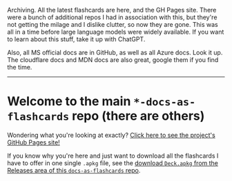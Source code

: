 Archiving.
All the latest flashcards are here, and the GH Pages site.
There were a bunch of additional repos I had in association with this, but they're not getting the milage and I dislike clutter, so now they are gone. 
This was all in a time before large language models were widely available. If you want to learn about this stuff, take it up with ChatGPT.

Also, all MS official docs are in GitHub, as well as all Azure docs. Look it up.
The cloudflare docs and MDN docs are also great, google them if you find the time.

---

# Welcome to the main `*-docs-as-flashcards` repo (there are others)

Wondering what you're looking at exactly? [Click here to see the project's GitHub Pages site!](https://asa55.github.io/docs-as-flashcards/)

If you know why you're here and just want to download all the flashcards I have to offer in one single `.apkg` file, see the [download `Deck.apkg` from the Releases area of this `docs-as-flashcards` repo](https://github.com/asa55/docs-as-flashcards/releases/).

